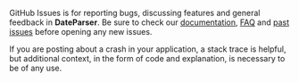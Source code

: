 GitHub Issues is for reporting bugs, discussing features and general feedback in **DateParser**. Be sure to check our [documentation](http://cocoadocs.org/docsets/DateParser), [FAQ](https://github.com/SyncDB/DateParser/blob/master/README.md#faq) and [past issues](https://github.com/SyncDB/DateParser/issues?state=closed) before opening any new issues.

If you are posting about a crash in your application, a stack trace is helpful, but additional context, in the form of code and explanation, is necessary to be of any use.


